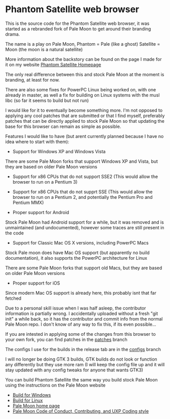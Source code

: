 # Phantom Satellite web browser

This is the source code for the Phantom Satellite web browser, it was started as a rebranded fork of Pale Moon to get around their branding drama.

The name is a play on Pale Moon, Phantom = Pale (like a ghost) Satellite = Moon (the moon is a natural satellite)

More information about the backstory can be found on the page I made for it on my website [Phantom Satellite Homepage](http://dcfuksurmom.duckdns.org/phantomsatellite)

The only real difference between this and stock Pale Moon at the moment is branding, at least for now.

There are also some fixes for PowerPC Linux being worked on, with one already in master, as well a fix for building on Linux systems with the musl libc (so far it seems to build but not run)

I would like for it to eventually become something more. I'm not opposed to applying any cool patches that are submitted or that I find myself, preferably patches that can be directly applied to stock Pale Moon so that updating the base for this browser can remain as simple as possible.

Features I would like to have (but arent currently planned because I have no idea where to start with them):

* Support for Windows XP and Windows Vista

There are some Pale Moon forks that support Windows XP and Vista, but they are based on older Pale Moon versions

* Support for x86 CPUs that do not support SSE2 (This would allow the browser to run on a Pentium 3)

* Support for x86 CPUs that do not supprt SSE (This would allow the browser to run on a Pentium 2, and potentially the Pentium Pro and Pentium MMX)

* Proper support for Android

Stock Pale Moon had Android support for a while, but it was removed and is unmaintained (and undocumented), however some traces are still present in the code

* Support for Classic Mac OS X versions, including PowerPC Macs

Stock Pale moon does have Mac OS support (but apparently no build documentation), it also supports the PowerPC architecture for Linux

There are some Pale Moon forks that support old Macs, but they are based on older Pale Moon versions

* Proper support for iOS

Since modern Mac OS support is already here, this probably isnt that far fetched

Due to a personal skill issue when I was half asleep, the contributor information is partially wrong. I accidentally uploaded without a fresh "git init" a while back, so it has the contributor and commit info from the normal Pale Moon repo. I don't know of any way to fix this, if its even possible...

If you are intested in applying some of the changes from this browser to your own fork, you can find patches in the [patches](https://github.com/DCFUKSURMOM/Phantom-Satellite/tree/patches) branch

The configs I use for the builds in the release tab are in the [configs](https://github.com/DCFUKSURMOM/Phantom-Satellite/tree/configs) branch

I will no longer be doing GTK 3 builds, GTK builds do not look or function any differently but they use more ram (I will keep the config file up and it will stay updated with any config tweaks for anyone that wants GTK3)

You can build Phantom Satellite the same way you build stock Pale Moon using the instructions on the Pale Moon website

* [Build for Windows](https://developer.palemoon.org/build/windows/)
* [Build for Linux](https://developer.palemoon.org/build/linux/)
* [Pale Moon home page](http://www.palemoon.org/)
* [Pale Moon Code of Conduct, Contributing, and UXP Coding style](https://repo.palemoon.org/MoonchildProductions/UXP/src/branch/master/docs)
